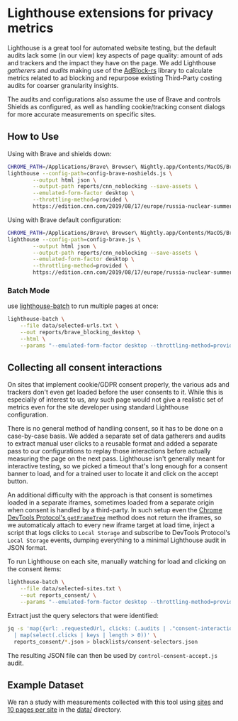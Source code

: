 # Lighthouse extensions for privacy metrics

Lighthouse is a great tool for automated website testing, but the default audits lack some (in our view) key aspects of page quality: amount of ads and trackers and the impact they have on the page. We add Lighthouse _gatherers_ and _audits_ making use of the [AdBlock-rs](https://github.com/brave/adblock-rust) library to calculate metrics related to ad blocking and repurpose existing Third-Party costing audits for coarser granularity insights.

The audits and configurations also assume the use of Brave and controls Shields as configured, as well as handling cookie/tracking consent dialogs for more accurate measurements on specific sites.


## How to Use

Using with Brave and shields down:

```bash
CHROME_PATH=/Applications/Brave\ Browser\ Nightly.app/Contents/MacOS/Brave\ Browser\ Nightly \
lighthouse --config-path=config-brave-noshields.js \
        --output html json \
        --output-path reports/cnn_noblocking --save-assets \
        --emulated-form-factor desktop \
        --throttling-method=provided \
        https://edition.cnn.com/2019/08/17/europe/russia-nuclear-summer-skyfall-intl/index.html --view
```

Using with Brave default configuration:

```bash
CHROME_PATH=/Applications/Brave\ Browser\ Nightly.app/Contents/MacOS/Brave\ Browser\ Nightly \
lighthouse --config-path=config-brave.js \
        --output html json \
        --output-path reports/cnn_noblocking --save-assets \
        --emulated-form-factor desktop \
        --throttling-method=provided \
        https://edition.cnn.com/2019/08/17/europe/russia-nuclear-summer-skyfall-intl/index.html --view
```


### Batch Mode

use [lighthouse-batch](https://www.npmjs.com/package/lighthouse-batch) to run multiple pages at once:

```bash
lighthouse-batch \
    --file data/selected-urls.txt \
    --out reports/brave_blocking_desktop \
    --html \
    --params "--emulated-form-factor desktop --throttling-method=provided --config-path=config-brave.js"
```



## Collecting all consent interactions

On sites that implement cookie/GDPR consent properly, the various ads and trackers don't even get loaded before the user consents to it. While this is especially of interest to us, any such page would not give a realistic set of metrics even for the site developer using standard Lighthouse configuration.

There is no general method of handling consent, so it has to be done on a case-by-case basis. We added a separate set of data gatherers and audits to extract manual user clicks to a reusable format and added a separate pass to our configurations to replay those interactions before actually measuring the page on the next pass. Lighthouse isn't generally meant for interactive testing, so we picked a timeout that's long enough for a consent banner to load, and for a trained user to locate it and click on the accept button.

An additional difficulty with the approach is that consent is sometimes loaded in a separate iframes, sometimes loaded from a separate origin when consent is handled by a third-party. In such setup even the [Chrome DevTools Protocol's `getFrameTree`](https://chromedevtools.github.io/devtools-protocol/tot/Page#method-getFrameTree) method does not return the iframes, so we automaticaly attach to every new iframe target at load time, inject a script that logs clicks to `Local Storage` and subscribe to DevTools Protocol's `Local Storage` events, dumping everything to a minimal Lighthouse audit in JSON format. 

To run Lighthouse on each site, manually watching for load and clicking on the consent items:

```bash
lighthouse-batch \
    --file data/selected-sites.txt \
    --out reports_consent/ \
    --params "--emulated-form-factor desktop --throttling-method=provided --config-path=config-consent.js --chrome-flags=\"--no-sandbox --allow-running-insecure-content --ignore-certificate-errors --disable-translate --disable-sync --disable-background-networking --window-size=1400,1200\""
```

Extract just the query selectors that were identified:

```bash
jq -s 'map({url: .requestedUrl, clicks: (.audits | ."consent-interaction-log" | .details) })
  | map(select(.clicks | keys | length > 0))' \
  reports_consent/*.json > blocklists/consent-selectors.json
```

The resulting JSON file can then be used by `control-consent-accept.js` audit.


## Example Dataset

We ran a study with measurements collected with this tool using [sites](./tree/master/data/selected-sites.txt) and [10 pages per site](./tree/master/data/selected-urls.txt) in the [data/](./tree/master/data) directory.

